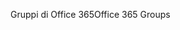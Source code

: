 <span data-ttu-id="8d22f-101">Gruppi di Office 365</span><span class="sxs-lookup"><span data-stu-id="8d22f-101">Office 365 Groups</span></span>